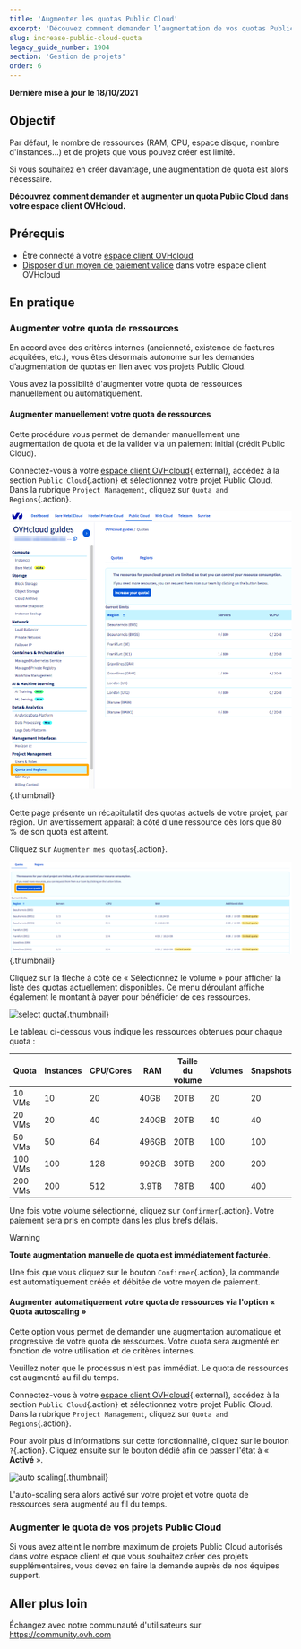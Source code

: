 ```yaml
---
title: 'Augmenter les quotas Public Cloud'
excerpt: 'Découvez comment demander l’augmentation de vos quotas Public Cloud'
slug: increase-public-cloud-quota
legacy_guide_number: 1904
section: 'Gestion de projets'
order: 6
---
```


**Dernière mise à jour le 18/10/2021**

## Objectif

Par défaut, le nombre de ressources (RAM, CPU, espace disque, nombre d'instances...) et de projets que vous pouvez créer est limité.

Si vous souhaitez en créer davantage, une augmentation de quota est alors nécessaire.

**Découvrez comment demander et augmenter un quota Public Cloud dans votre espace client OVHcloud.**

## Prérequis

- Être connecté à votre [espace client OVHcloud](https://www.ovh.com/auth/?action=gotomanager&from=https://www.ovh.com/fr/&ovhSubsidiary=fr)
- [Disposer d'un moyen de paiement valide](../../billing/manage-payment-methods/) dans votre espace client OVHcloud

## En pratique

### Augmenter votre quota de ressources

En accord avec des critères internes (ancienneté, existence de factures acquitées, etc.), vous êtes désormais autonome sur les demandes d’augmentation de quotas en lien avec vos projets Public Cloud.

Vous avez la possibilté d'augmenter votre quota de ressources manuellement ou automatiquement.

#### Augmenter manuellement votre quota de ressources

Cette procédure vous permet de demander manuellement une augmentation de quota et de la valider via un paiement initial (crédit Public Cloud).

Connectez-vous à votre [espace client OVHcloud](https://www.ovh.com/auth/?action=gotomanager&from=https://www.ovh.com/fr/&ovhSubsidiary=fr){.external}, accédez à la section `Public Cloud`{.action} et sélectionnez votre projet Public Cloud.
<br> Dans la rubrique `Project Management`, cliquez sur `Quota and Regions`{.action}.

![access quota](images/raisepciquota2021.png){.thumbnail}

Cette page présente un récapitulatif des quotas actuels de votre projet, par région. Un avertissement apparaît à côté d'une ressource dès lors que 80 % de son quota est atteint.

Cliquez sur `Augmenter mes quotas`{.action}.

![raise-pci-quota](images/raisepciquota2021b.png){.thumbnail}

Cliquez sur la flèche à côté de « Sélectionnez le volume » pour afficher la liste des quotas actuellement disponibles. Ce menu déroulant affiche également le montant à payer pour bénéficier de ces ressources.

![select quota](images/selectquotas.png){.thumbnail}

Le tableau ci-dessous vous indique les ressources obtenues pour chaque quota :

|Quota|Instances|CPU/Cores|RAM|Taille du volume|Volumes|Snapshots|
|---|---|---|---|---|---|---|
|10 VMs|10|20|40GB|20TB|20|20|
|20 VMs|20|40|240GB|20TB|40|40|
|50 VMs|50|64|496GB|20TB|100|100|
|100 VMs|100|128|992GB|39TB|200|200|
|200 VMs|200|512|3.9TB|78TB|400|400|

Une fois votre volume sélectionné, cliquez sur `Confirmer`{.action}. Votre paiement sera pris en compte dans les plus brefs délais.

> [!warning]
> **Toute augmentation manuelle de quota est immédiatement facturée**.
>
> Une fois que vous cliquez sur le bouton `Confirmer`{.action}, la commande est automatiquement créée et débitée de votre moyen de paiement.
>

#### Augmenter automatiquement votre quota de ressources via l'option « Quota autoscaling »

Cette option vous permet de demander une augmentation automatique et progressive de votre quota de ressources. Votre quota sera augmenté en fonction de votre utilisation et de critères internes.

Veuillez noter que le processus n'est pas immédiat. Le quota de ressources est augmenté au fil du temps.

Connectez-vous à votre [espace client OVHcloud](https://www.ovh.com/auth/?action=gotomanager&from=https://www.ovh.com/fr/&ovhSubsidiary=fr){.external}, accédez à la section `Public Cloud`{.action} et sélectionnez votre projet Public Cloud.
<br> Dans la rubrique `Project Management`, cliquez sur `Quota and Regions`{.action}.

Pour avoir plus d'informations sur cette fonctionnalité, cliquez sur le bouton `?`{.action}. Cliquez ensuite sur le bouton dédié afin de passer l'état à « **Activé** ».

![auto scaling](images/autoscaling.png){.thumbnail}

L'auto-scaling sera alors activé sur votre projet et votre quota de ressources sera augmenté au fil du temps.

### Augmenter le quota de vos projets Public Cloud

Si vous avez atteint le nombre maximum de projets Public Cloud autorisés dans votre espace client et que vous souhaitez créer des projets supplémentaires, vous devez en faire la demande auprès de nos équipes support.

## Aller plus loin

Échangez avec notre communauté d'utilisateurs sur <https://community.ovh.com>

